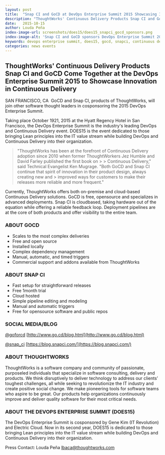 ```yaml
---
layout: post
title:  "Snap CI and GoCD at DevOps Enterprise Summit 2015 Showcasing Innovation in Continuous Delivery"
description: "ThoughtWorks' Continuous Delivery Products Snap CI and GoCD Come Together at the DevOps Enterprise Summit 2015 to Showcase Innovation in Continuous Delivery"
date:   2015-10-15
author: Louda Peña
index-image-url: screenshots/does15/does15_snapci_gocd_sponsors.png
index-image-alt: 'Snap CI and GoCD sponsors DevOps Enterprise Summit 2015'
keywords: devops enterprise summit, does15, gocd, snapci, continuous delivery, devops, continuous integration, pipelines, san francisco
categories: news events
---
```


## ThoughtWorks' Continuous Delivery Products Snap CI and GoCD Come Together at the DevOps Enterprise Summit 2015 to Showcase Innovation in Continuous Delivery

SAN FRANCISCO, CA ­­ GoCD and Snap CI, products of ThoughtWorks, will join other software thought leaders in co­sponsoring the 2015 DevOps Enterprise Summit.

Taking place October 19­21, 2015 at the Hyatt Regency Hotel in San Francisco, the DevOps Enterprise Summit is the industry's leading DevOps and Continuous Delivery event. DOES15 is the event dedicated to those bringing Lean principles into the IT value stream while building DevOps and Continuous Delivery into their organization.

> "ThoughtWorks has been at the forefront of Continuous Delivery adoption since 2010 when former ThoughtWorkers Jez Humble and David Farley published the first book on > > Continuous Delivery," said Technical Evangelist Ken Mugrage. "Both GoCD and Snap CI continue that spirit of innovation in their product design, always creating new and > improved ways for customers to make their releases more reliable and more frequent."

Currently, ThoughtWorks offers both on-premise and cloud-based Continuous Delivery solutions. GoCD is free, open­source and specializes in advanced deployments. Snap CI is cloud­based, taking hardware out of the equation while offering a reliable feedback loop. Deployment pipelines are at the core of both products and offer visibility to the entire team.

### ABOUT GOCD
* Scales to the most complex deliveries
* Free and open source
* Installed locally
* Complex dependency management
* Manual, automatic, and timed triggers
* Commercial support and add­ons available from ThoughtWorks

### ABOUT SNAP CI
* Fast set­up for straightforward releases
* Free 1­month trial
* Cloud hosted
* Simple pipeline editing and modeling
* Manual and automatic triggers
* Free for open­source software and public repos

### SOCIAL MEDIA/BLOG
[@goforcd](https://twitter.com/goforcd)
[http://www.go.cd/blog.html](http://www.go.cd/blog.html)

[@snap_ci](https://twitter.com/snap_ci)
[https://blog.snap­ci.com/](https://blog.snap­ci.com/)

### ABOUT THOUGHTWORKS
ThoughtWorks is a software company and community of passionate, purpose­led individuals that specialize in software consulting, delivery and products. We think disruptively to deliver technology to address our clients’ toughest challenges, all while seeking to revolutionize the IT industry and create positive social change. We make pioneering tools for software teams who aspire to be great. Our products help organizations continuously improve and deliver quality software for their most critical needs.


### ABOUT THE DEVOPS ENTERPRISE SUMMIT (DOES15)
The DevOps Enterprise Summit is co­sponsored by Gene Kim (IT Revolution) and Electric Cloud. Now in its second year, DOES15 is dedicated to those bringing Lean principles into the IT value stream while building DevOps and Continuous Delivery into their organization.

Press Contact:
Louda Peña
lbaca@thoughtworks.com
